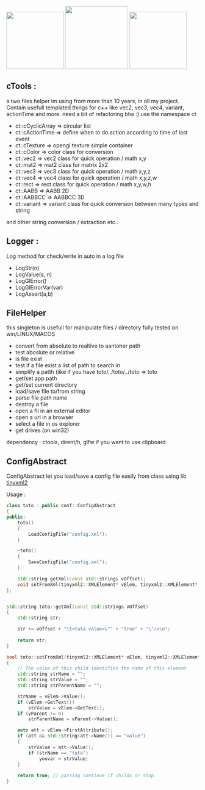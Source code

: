 [<img src="https://github.com/aiekick/cTools/workflows/Win/badge.svg" width="150"/>](https://github.com/aiekick/cTools/actions?query=workflow%3AWin) 
[<img src="https://github.com/aiekick/cTools/workflows/Linux/badge.svg" width="165"/>](https://github.com/aiekick/cTools/actions?query=workflow%3ALinux) 
[<img src="https://github.com/aiekick/cTools/workflows/Osx/badge.svg" width="150"/>](https://github.com/aiekick/cTools/actions?query=workflow%3AOsx)

## cTools :

a two files helper im using from more than 10 years, in all my project.
Contain usefull templated things for c++ like vec2, vec3, vec4, variant, actionTime and more.
need a bit of refactoring btw :)
use the namespace ct

- ct::cCyclicArray => circular list
- ct::cActionTime => define when to do action according to time of last event
- ct::cTexture => opengl texture simple container
- ct::cColor => color class for conversion
- ct::vec2<T> => vec2 class for quick operation / math x,y
- ct::mat2<T> => mat2 class for matrix 2x2
- ct::vec3<T> => vec3 class for quick operation / math x,y,z
- ct::vec4<T> => vec4 class for quick operation / math x,y,z,w
- ct::rect<T> => rect class for quick operation / math x,y,w,h
- ct::AABB<T> => AABB 2D
- ct::AABBCC<T> => AABBCC 3D
- ct::variant<T> => variant class for quick conversion between many types and string

and other string conversion / extraction etc..

## Logger :

Log method for check/write in auto in a log file

- LogStr(n)
- LogValue(s, n)
- LogGlError()
- LogGlErrorVar(var)
- LogAssert(a,b)

## FileHelper

this singleton is usefull for manipulate files / directory
fully tested on win/LINUX/MACOS

- convert from absolute to realtive to aantoher path
- test aboslute or relative
- is file exist
- test if a file exist a list of path to search in
- simplify a patth (like if you have toto/../toto/../toto => toto
- get/set app path
- get/set current directory
- load/save file to/from string
- parse file path name
- destroy a file
- open a fil in an external editor
- open a url in a browser
- select a file in os explorer
- get drives (on win32)

dependency : ctools, dirent/h, glfw if you want to use clipboard

## ConfigAbstract

ConfigAbstract let you load/save a config file easily from class 
using lib [tinyxml2](https://github.com/leethomason/tinyxml2)

Usage :
```cpp
class toto : public conf::ConfigAbstract
{
public:
	toto()
	{
		LoadConfigFile("config.xml");
	}

	~toto()
	{
		SaveConfigFile("config.xml");
	}

	std::string getXml(const std::string& vOffset);
	void setFromXml(tinyxml2::XMLElement* vElem, tinyxml2::XMLElement* vParent);
};


std::string toto::getXml(const std::string& vOffset)
{
	std::string str;

	str += vOffset + "\t<tata value=\"" + "true" + "\"/>\n";
	
	return str;
}

bool toto::setFromXml(tinyxml2::XMLElement* vElem, tinyxml2::XMLElement* vParent)
{
	// The value of this child identifies the name of this element
	std::string strName = "";
	std::string strValue = "";
	std::string strParentName = "";

	strName = vElem->Value();
	if (vElem->GetText())
		strValue = vElem->GetText();
	if (vParent != 0)
		strParentName = vParent->Value();

	auto att = vElem->FirstAttribute();
	if (att && std::string(att->Name()) == "value")
	{
		strValue = att->Value();
		if (strName == "tata")
			youvar = strValue;
	}
	
	return true; // parsing continue if childs or stop
}
```
